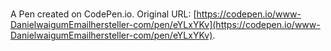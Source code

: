 # 

A Pen created on CodePen.io. Original URL: [https://codepen.io/www-DanielwaigumEmailhersteller-com/pen/eYLxYKv](https://codepen.io/www-DanielwaigumEmailhersteller-com/pen/eYLxYKv).

